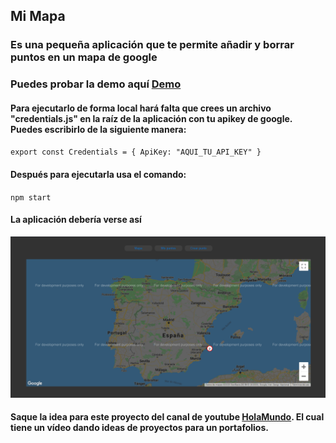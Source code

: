 ## Mi Mapa

### Es una pequeña aplicación que te permite añadir y borrar puntos en un mapa de google

### Puedes probar la demo aquí [Demo](https://mimapa-640ff.web.app/)


#### Para ejecutarlo de forma local hará falta que crees un archivo "credentials.js" en la raíz de la aplicación con tu apikey de google. Puedes escribirlo de la siguiente manera:

`export const Credentials = {
	ApiKey: "AQUI_TU_API_KEY"
}`

#### Después para ejecutarla usa el comando:

`npm start`

#### La aplicación debería verse así

![Pantalla principal de la aplicación](./assets/mimapa.png)


#### Saque la idea para este proyecto del canal de youtube [HolaMundo](https://www.youtube.com/channel/UC4FHiPgS1KXkUMx3dxBUtPg). El cual tiene un vídeo dando ideas de proyectos para un portafolios.